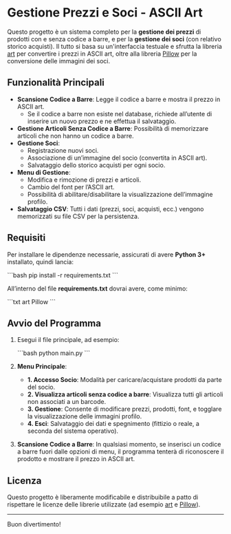 # Gestione Prezzi e Soci - ASCII Art

Questo progetto è un sistema completo per la **gestione dei prezzi** di prodotti con e senza codice a barre, e per la **gestione dei soci** (con relativo storico acquisti). Il tutto si basa su un'interfaccia testuale e sfrutta la libreria [art](https://pypi.org/project/art/) per convertire i prezzi in ASCII art, oltre alla libreria [Pillow](https://pypi.org/project/Pillow/) per la conversione delle immagini dei soci.

## Funzionalità Principali

- **Scansione Codice a Barre**: Legge il codice a barre e mostra il prezzo in ASCII art.  
  - Se il codice a barre non esiste nel database, richiede all’utente di inserire un nuovo prezzo e ne effettua il salvataggio.
- **Gestione Articoli Senza Codice a Barre**: Possibilità di memorizzare articoli che non hanno un codice a barre.
- **Gestione Soci**:
  - Registrazione nuovi soci.
  - Associazione di un’immagine del socio (convertita in ASCII art).
  - Salvataggio dello storico acquisti per ogni socio.
- **Menu di Gestione**:
  - Modifica e rimozione di prezzi e articoli.
  - Cambio del font per l’ASCII art.
  - Possibilità di abilitare/disabilitare la visualizzazione dell’immagine profilo.
- **Salvataggio CSV**: Tutti i dati (prezzi, soci, acquisti, ecc.) vengono memorizzati su file CSV per la persistenza.

## Requisiti

Per installare le dipendenze necessarie, assicurati di avere **Python 3+** installato, quindi lancia:

\`\`\`bash
pip install -r requirements.txt
\`\`\`

All’interno del file **requirements.txt** dovrai avere, come minimo:

\`\`\`txt
art
Pillow
\`\`\`

## Avvio del Programma

1. Esegui il file principale, ad esempio:

   \`\`\`bash
   python main.py
   \`\`\`

2. **Menu Principale**:  
   - **1. Accesso Socio**: Modalità per caricare/acquistare prodotti da parte del socio.
   - **2. Visualizza articoli senza codice a barre**: Visualizza tutti gli articoli non associati a un barcode.
   - **3. Gestione**: Consente di modificare prezzi, prodotti, font, e togglare la visualizzazione delle immagini profilo.
   - **4. Esci**: Salvataggio dei dati e spegnimento (fittizio o reale, a seconda del sistema operativo).

3. **Scansione Codice a Barre**: In qualsiasi momento, se inserisci un codice a barre fuori dalle opzioni di menu, il programma tenterà di riconoscere il prodotto e mostrare il prezzo in ASCII art.

## Licenza

Questo progetto è liberamente modificabile e distribuibile a patto di rispettare le licenze delle librerie utilizzate (ad esempio [art](https://pypi.org/project/art/) e [Pillow](https://pypi.org/project/Pillow/)).

---

Buon divertimento!